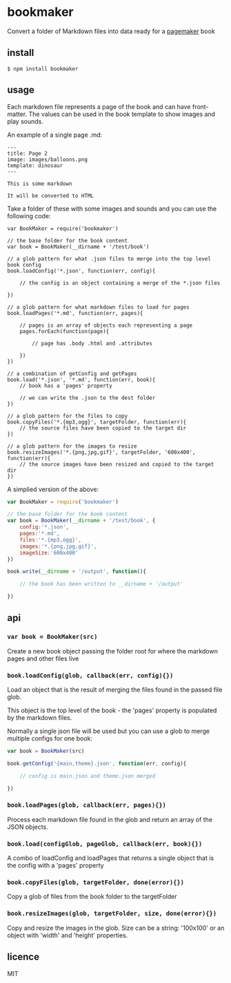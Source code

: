bookmaker
=========

Convert a folder of Markdown files into data ready for a [pagemaker](https://github.com/binocarlos/pagemaker) book

## install

```
$ npm install bookmaker
```

## usage

Each markdown file represents a page of the book and can have front-matter.  The values can be used in the book template to show images and play sounds.

An example of a single page .md:

```
---
title: Page 2
image: images/balloons.png
template: dinosaur
---

This is some markdown

It will be converted to HTML
```

Take a folder of these with some images and sounds and you can use the following code:

```
var BookMaker = require('bookmaker')

// the base folder for the book content
var book = BookMaker(__dirname + '/test/book')

// a glob pattern for what .json files to merge into the top level book config
book.loadConfig('*.json', function(err, config){

	// the config is an object containing a merge of the *.json files

})

// a glob pattern for what markdown files to load for pages
book.loadPages('*.md', function(err, pages){

	// pages is an array of objects each representing a page
	pages.forEach(function(page){

		// page has .body .html and .attributes

	})
})

// a combination of getConfig and getPages
book.load('*.json', '*.md', function(err, book){
	// book has a 'pages' property

	// we can write the .json to the dest folder
})

// a glob pattern for the files to copy
book.copyFiles('*.{mp3,ogg}', targetFolder, function(err){
	// the source files have been copied to the target dir
})

// a glob pattern for the images to resize
book.resizeImages('*.{png,jpg,gif}', targetFolder, '600x400', function(err){
	// the source images have been resized and copied to the target dir
})
```

A simplied version of the above:

```js
var BookMaker = require('bookmaker')

// the base folder for the book content
var book = BookMaker(__dirname + '/test/book', {
	config:'*.json',
	pages:'*.md',
	files:'*.{mp3,ogg}',
	images:'*.{png,jpg,gif}',
	imageSize:'600x400'
})

book.write(__dirname + '/output', function(){

	// the book has been written to __dirname + '/output'

})
```

## api

### `var book = BookMaker(src)`

Create a new book object passing the folder root for where the markdown pages and other files live

### `book.loadConfig(glob, callback(err, config){})`

Load an object that is the result of merging the files found in the passed file glob.

This object is the top level of the book - the 'pages' property is populated by the markdown files.

Normally a single json file will be used but you can use a glob to merge multiple configs for one book:

```js
var book = BookMaker(src)

book.getConfig('{main,theme}.json', function(err, config){

	// config is main.json and theme.json merged

})
```

### `book.loadPages(glob, callback(err, pages){})`

Process each markdown file found in the glob and return an array of the JSON objects.

### `book.load(configGlob, pageGlob, callback(err, book){})`

A combo of loadConfig and loadPages that returns a single object that is the config with a 'pages' property

### `book.copyFiles(glob, targetFolder, done(error){})`

Copy a glob of files from the book folder to the targetFolder

### `book.resizeImages(glob, targetFolder, size, done(error){})`

Copy and resize the images in the glob.  Size can be a string: '100x100' or an object with 'width' and 'height' properties.

## licence
MIT


